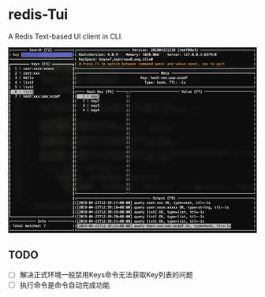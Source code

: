 # redis-Tui

A Redis Text-based UI client in CLI.

![](./preview.gif)


## TODO

- [ ] 解决正式环境一般禁用Keys命令无法获取Key列表的问题
- [ ] 执行命令是命令自动完成功能
